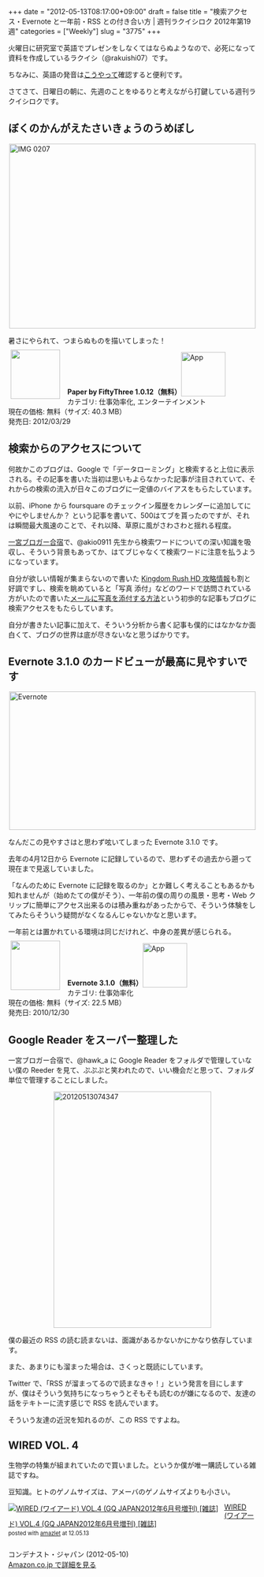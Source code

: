 +++
date = "2012-05-13T08:17:00+09:00"
draft = false
title = "検索アクセス・Evernote と一年前・RSS との付き合い方 | 週刊ラクイシロク 2012年第19週"
categories = ["Weekly"]
slug = "3775"
+++

火曜日に研究室で英語でプレゼンをしなくてはならぬようなので、必死になって資料を作成しているラクイシ（@rakuishi07）です。

ちなみに、英語の発音は<a href="http://rakuishi.com/mac/3634/" target="_blank">こうやって</a>確認すると便利です。

さてさて、日曜日の朝に、先週のことをゆるりと考えながら打鍵している週刊ラクイシロクです。

<h2>ぼくのかんがえたさいきょうのうめぼし</h2>

<img style="display:block; margin-left:auto; margin-right:auto;" src="/images/2012/05/IMG_0207.png" alt="IMG 0207" title="IMG_0207.png" border="0" width="500" height="375" />

暑さにやられて、つまらぬものを描いてしまった！

<a href="https://itunes.apple.com/jp/app/id506003812?mt=8&uo=4&at=11l3RT" target="_blank" rel="nofollow"><img width="100" class="alignleft" align="left" src="http://a3.mzstatic.com/us/r1000/073/Purple/v4/7d/7d/d6/7d7dd6ed-04f9-746d-16ac-d21f5109483f/mza_3700538203377107074.100x100-75.png" style="margin: -5px 15px 1px 5px;"></a><strong> Paper by FiftyThree 1.0.12（無料）</strong><a href="https://itunes.apple.com/jp/app/id506003812?mt=8&uo=4&at=11l3RT" target="_blank" rel="nofollow"><img src="/images/2012/12/viewinitunes_jp.png" style="vertical-align:bottom;" width="90" alt="App"></a><br> カテゴリ: 仕事効率化, エンターテインメント<br> 現在の価格: 無料（サイズ: 40.3 MB）<br> 発売日: 2012/03/29<br style="clear: both;">

<h2>検索からのアクセスについて</h2>

何故かこのブログは、Google で「データローミング」と検索すると上位に表示される。その記事を書いた当初は思いもよらなかった記事が注目されていて、それからの検索の流入が日々このブログに一定値のバイアスをもらたしています。

以前、iPhone から foursquare のチェックイン履歴をカレンダーに追加してにやにやしませんか？ という記事を書いて、500はてブを貰ったのですが、それは瞬間最大風速のことで、それ以降、草原に風がさわさわと揺れる程度。

<a href="http://rakuishi.com/event/3434/" target="_blank">一宮ブロガー合宿</a>で、@akio0911 先生から検索ワードについての深い知識を吸収し、そういう背景もあってか、はてブじゃなくて検索ワードに注意を払うようになっています。

自分が欲しい情報が集まらないので書いた <a href="http://rakuishi.com/ipad/3618/" target="_blank">Kingdom Rush HD 攻略情報</a>も割と好調ですし、検索を眺めていると「写真 添付」などのワードで訪問されている方がいたので書いた<a href="http://rakuishi.com/iphone/3475/" target="_blank">メールに写真を添付する方法</a>という初歩的な記事もブログに検索アクセスをもたらしています。

自分が書きたい記事に加えて、そういう分析から書く記事も僕的にはなかなか面白くて、ブログの世界は底が尽きないなと思うばかりです。

<h2>Evernote 3.1.0 のカードビューが最高に見やすいです</h2>

<img style="display:block; margin-left:auto; margin-right:auto;" src="/images/2012/05/Evernote.png" alt="Evernote" title="Evernote.png" border="0" width="500" height="281" />

なんだこの見やすさはと思わず呟いてしまった Evernote 3.1.0 です。

去年の4月12日から Evernote に記録しているので、思わずその過去から遡って現在まで見返していました。

「なんのために Evernote に記録を取るのか」とか難しく考えることもあるかも知れませんが（始めたての僕がそう）、一年前の僕の周りの風景・思考・Web クリップに簡単にアクセス出来るのは積み重ねがあったからで、そういう体験をしてみたらそういう疑問がなくなるんじゃないかなと思います。

一年前とは置かれている環境は同じだけれど、中身の差異が感じられる。

<a href="https://itunes.apple.com/jp/app/id406056744?mt=8&uo=4&at=11l3RT" target="_blank" rel="nofollow"><img width="100" class="alignleft" align="left" src="http://a4.mzstatic.com/us/r1000/075/Purple/v4/59/3e/44/593e443d-0942-9b3c-e53b-b8b3bf2d3a5b/Evernote.100x100-75.png" style="margin: -5px 15px 1px 5px;"></a><strong> Evernote 3.1.0（無料）</strong><a href="https://itunes.apple.com/jp/app/id406056744?mt=8&uo=4&at=11l3RT" target="_blank" rel="nofollow"><img src="/images/2012/12/viewinitunes_jp.png" style="vertical-align:bottom;" width="90" alt="App"></a><br> カテゴリ: 仕事効率化<br> 現在の価格: 無料（サイズ: 22.5 MB）<br> 発売日: 2010/12/30<br style="clear: both;">

<h2>Google Reader をスーパー整理した</h2>

一宮ブロガー合宿で、@hawk_a に Google Reader をフォルダで管理していない僕の Reeder を見て、ぷぷぷと笑われたので、いい機会だと思って、フォルダ単位で管理することにしました。

<img style="display:block; margin-left:auto; margin-right:auto;" src="/images/2012/05/20120513074347.png" alt="20120513074347" title="20120513074347.png" border="0" width="320" height="480" />

僕の最近の RSS の読む読まないは、面識があるかないかにかなり依存しています。

また、あまりにも溜まった場合は、さくっと既読にしています。

Twitter で、「RSS が溜まってるので読まなきゃ！」という発言を目にしますが、僕はそういう気持ちになっちゃうとそもそも読むのが嫌になるので、友達の話をテキトーに流す感じで RSS を読んでいます。

そういう友達の近況を知れるのが、この RSS ですよね。

<h2>WIRED VOL. 4</h2>

生物学の特集が組まれていたので買いました。というか僕が唯一購読している雑誌ですね。

豆知識。ヒトのゲノムサイズは、アメーバのゲノムサイズよりも小さい。

<div class="amazlet-box" style="margin-bottom:0px;"><div class="amazlet-image" style="float:left;margin:0px 12px 1px 0px;"><a href="http://www.amazon.co.jp/exec/obidos/ASIN/B007K57V1O/rakuishi-22/ref=nosim/" name="amazletlink" target="_blank"><img src="http://ecx.images-amazon.com/images/I/51FZMoQGQML._SL160_.jpg" alt="WIRED (ワイアード) VOL.4 (GQ JAPAN2012年6月号増刊) [雑誌]" style="border: none;" /></a></div><div class="amazlet-info" style="line-height:120%; margin-bottom: 10px"><div class="amazlet-name" style="margin-bottom:10px;line-height:120%"><a href="http://www.amazon.co.jp/exec/obidos/ASIN/B007K57V1O/rakuishi-22/ref=nosim/" name="amazletlink" target="_blank">WIRED (ワイアード) VOL.4 (GQ JAPAN2012年6月号増刊) [雑誌]</a><div class="amazlet-powered-date" style="font-size:80%;margin-top:5px;line-height:120%">posted with <a href="http://www.amazlet.com/browse/ASIN/B007K57V1O/rakuishi-22/ref=nosim/" title="WIRED (ワイアード) VOL.4 (GQ JAPAN2012年6月号増刊) [雑誌]" target="_blank">amazlet</a> at 12.05.13</div></div><div class="amazlet-detail"><br />コンデナスト・ジャパン (2012-05-10)<br /></div><div class="amazlet-sub-info" style="float: left;"><div class="amazlet-link" style="margin-top: 5px"><a href="http://www.amazon.co.jp/exec/obidos/ASIN/B007K57V1O/rakuishi-22/ref=nosim/" name="amazletlink" target="_blank">Amazon.co.jp で詳細を見る</a></div></div></div><div class="amazlet-footer" style="clear: left"></div></div>
